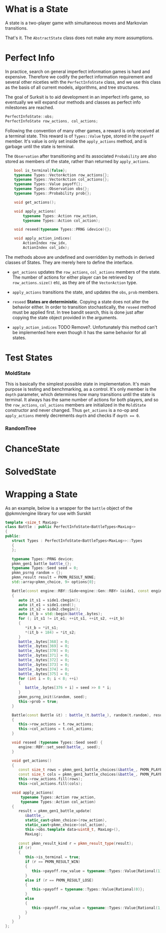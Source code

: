 # What is a State

A state is a two-player game with simultaneous moves and Markovian transitions.

That's it. The `AbstractState` class does not make any more assumptions.

# Perfect Info

In practice, search on general imperfect information games is hard and expensive. Therefore we codify the perfect information requirement and several other niceties with the `PerfectInfoState` class, and we use this class as the basis of all current models, algorithms, and tree structures.

The goal of Surksit is to aid development in an imperfect info game, so eventually we will expand our methods and classes as perfect info milestones are reached.
```cpp
PerfectInfoState::obs;
PerfectInfoState row_actions, col_actions;

```

Following the convention of many other games, a reward is only received at a terminal state. This reward is of `Types::Value` type, stored in the `payoff` member. It's value is only set inside the `apply_actions` method, and is garbage until the state is terminal.

The `Observation` after transitioning and its associated `Probability` are also stored as members of the state, rather than returned by `apply_actions`.

```cpp
    bool is_terminal{false};
    typename Types::VectorAction row_actions{};
    typename Types::VectorAction col_actions{};
    typename Types::Value payoff{};
    typename Types::Observation obs{};
    typename Types::Probability prob{};

    void get_actions();

    void apply_actions(
        typename Types::Action row_action,
        typename Types::Action col_action);

    void reseed(typename Types::PRNG &device){};

    void apply_action_indices(
        ActionIndex row_idx,
        ActionIndex col_idx);
```

The methods above are undefined and overridden by methods in derived classes of States. They are merely here to define the interface.

* `get_actions` 
updates the `row_actions`, `col_actions` members of the state. The number of actions for either player can be retrieved by `row_actions.size()` etc, as they are of the `VectorAction` type.
* `apply_actions`
transitions the state, and updates the `obs`, `prob` members.
* `reseed`
**States are deterministic**. Copying a state does not alter the behavior either. In order to transition stochastically, the `reseed` method must be applied first. In tree bandit search,  this is done just after copying the state object provided in the  arguments.

* `apply_action_indices`
TODO Remove?. Unfortunately this method can't be implemented here even though it has the same behavior for all states.

# Test States

### MoldState

This is basically the simplest possible state in implementation. It's main purpose is testing and benchmarking, as a control. It's only member is the `depth` parameter, which determines how many transitions until the state is terminal. It always has the same number of actions for both players, and so the `row_actions`, `col_actions` members are initialized in the `MoldState` constructor and never changed. Thus `get_actions` is a no-op and `apply_actions` merely decrements `depth` and checks if `depth == 0`.


### RandomTree

# ChanceState

# SolvedState

# Wrapping a State

As an example, below is a wrapper for the `battle` object of the @pkmn/engine library for use with Surskit


```cpp
template <size_t MaxLog>
class Battle : public PerfectInfoState<BattleTypes<MaxLog>>
{
public:
   struct Types : PerfectInfoState<BattleTypes<MaxLog>>::Types
   {
   };

   typename Types::PRNG device;
   pkmn_gen1_battle battle_{};
   typename Types::Seed seed = 0;
   pkmn_psrng random = {};
   pkmn_result result = PKMN_RESULT_NONE;
   std::array<pkmn_choice, 9> options{0};

   Battle(const engine::RBY::Side<engine::Gen::RBY> &side1, const engine::RBY::Side<engine::Gen::RBY> &side2)
   {
      auto it_s1 = side1.cbegin();
      auto it_e1 = side1.cend();
      auto it_s2 = side2.cbegin();
      auto it_b = std::begin(battle_.bytes);
      for (; it_s1 != it_e1; ++it_s1, ++it_s2, ++it_b)
      {
         *it_b = *it_s1;
         *(it_b + 184) = *it_s2;
      }
      battle_.bytes[368] = 0;
      battle_.bytes[369] = 0;
      battle_.bytes[370] = 0;
      battle_.bytes[371] = 0;
      battle_.bytes[372] = 0;
      battle_.bytes[373] = 0;
      battle_.bytes[374] = 0;
      battle_.bytes[375] = 0;
      for (int i = 0; i < 8; ++i)
      {
         battle_.bytes[376 + i] = seed >> 8 * i;
      }
      pkmn_psrng_init(&random, seed);
      this->prob = true;
   }

   Battle(const Battle &t) : battle_(t.battle_), random(t.random), result(t.result) // TODO
   {
      this->row_actions = t.row_actions;
      this->col_actions = t.col_actions;
   }

   void reseed (typename Types::Seed seed) {
      engine::RBY::set_seed(battle_, seed);
   }

   void get_actions()
   {
      const size_t rows = pkmn_gen1_battle_choices(&battle_, PKMN_PLAYER_P1, pkmn_result_p1(result), this->row_actions.template data<pkmn_choice, A<9>::Array>(), PKMN_CHOICES_SIZE);
      const size_t cols = pkmn_gen1_battle_choices(&battle_, PKMN_PLAYER_P2, pkmn_result_p2(result), this->col_actions.template data<pkmn_choice, A<9>::Array>(), PKMN_CHOICES_SIZE);
      this->row_actions.fill(rows);
      this->col_actions.fill(cols);

   void apply_actions(
       typename Types::Action row_action,
       typename Types::Action col_action)
   {
      result = pkmn_gen1_battle_update(
         &battle_, 
         static_cast<pkmn_choice>(row_action), 
         static_cast<pkmn_choice>(col_action), 
         this->obs.template data<uint8_t, MaxLog>(), 
         MaxLog);
         
      const pkmn_result_kind r = pkmn_result_type(result);
      if (r)
      {
         this->is_terminal = true;
         if (r == PKMN_RESULT_WIN)
         {
            this->payoff.row_value = typename::Types::Value{Rational(1)};
         }
         else if (r == PKMN_RESULT_LOSE)
         {
            this->payoff = typename::Types::Value{Rational(0)};
         }
         else
         {
            this->payoff.row_value = typename::Types::Value{Rational(1, 2)};
         }
      }
   }
};
```
